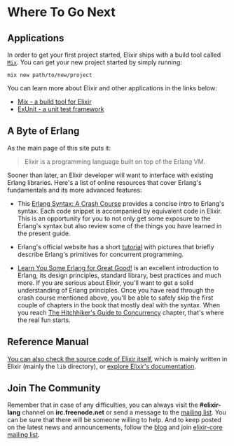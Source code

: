 
# Where To Go Next

## Applications

In order to get your first project started, Elixir ships with a build tool called [`Mix`](/getting_started/mix/1.html). You can get your new project started by simply running:

    mix new path/to/new/project

You can learn more about Elixir and other applications in the links below:

* [Mix - a build tool for Elixir](/getting_started/mix/1.html)
* [ExUnit - a unit test framework](/getting_started/ex_unit/1.html)

## A Byte of Erlang

As the main page of this site puts it:

> Elixir is a programming language built on top of the Erlang VM.

Sooner than later, an Elixir developer will want to interface with existing Erlang libraries. Here's a list of online resources that cover Erlang's fundamentals and its more advanced features:

* This [Erlang Syntax: A Crash Course][1] provides a concise intro to Erlang's syntax. Each code snippet is accompanied by equivalent code in Elixir. This is an opportunity for you to not only get some exposure to the Erlang's syntax but also review some of the things you have learned in the present guide.

* Erlang's official website has a short [tutorial][2] with pictures that briefly describe Erlang's primitives for concurrent programming.

* [Learn You Some Erlang for Great Good!][4] is an excellent introduction to Erlang, its design principles, standard library, best practices and much more. If you are serious about Elixir, you'll want to get a solid understanding of Erlang principles. Once you have read through the crash course mentioned above, you'll be able to safely skip the first couple of chapters in the book that mostly deal with the syntax. When you reach [The Hitchhiker's Guide to Concurrency][5] chapter, that's where the real fun starts.

## Reference Manual

[You can also check the source code of Elixir itself][3], which is mainly written in Elixir (mainly the `lib` directory), or [explore Elixir's documentation][7].

## Join The Community

Remember that in case of any difficulties, you can always visit the **#elixir-lang** channel on **irc.freenode.net** or send a message to the [mailing list][6]. You can be sure that there will be someone willing to help. And to keep posted on the latest news and announcements, follow the [blog][9] and join [elixir-core mailing list][8].

  [1]: http://elixir-lang.org/crash-course.html
  [2]: http://www.erlang.org/course/concurrent_programming.html
  [3]: https://github.com/elixir-lang/elixir
  [4]: http://learnyousomeerlang.com/
  [5]: http://learnyousomeerlang.com/the-hitchhikers-guide-to-concurrency
  [6]: http://groups.google.com/group/elixir-lang-talk
  [7]: http://elixir-lang.org/docs.html
  [8]: http://groups.google.com/group/elixir-lang-core
  [9]: http://elixir-lang.org/blog/
